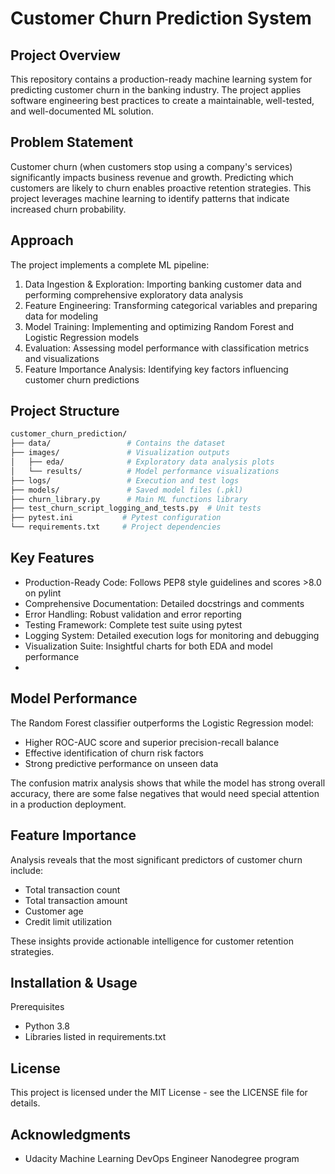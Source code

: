 
# Customer Churn Prediction System

## Project Overview
This repository contains a production-ready machine learning system for predicting customer churn in the banking 
industry. The project applies software engineering best practices to create a maintainable, well-tested, and 
well-documented ML solution.

## Problem Statement
Customer churn (when customers stop using a company's services) significantly impacts business revenue and growth. 
Predicting which customers are likely to churn enables proactive retention strategies. This project leverages machine 
learning to identify patterns that indicate increased churn probability.

## Approach

The project implements a complete ML pipeline:
1. Data Ingestion & Exploration: Importing banking customer data and performing comprehensive exploratory data analysis
2. Feature Engineering: Transforming categorical variables and preparing data for modeling
3. Model Training: Implementing and optimizing Random Forest and Logistic Regression models
4. Evaluation: Assessing model performance with classification metrics and visualizations
5. Feature Importance Analysis: Identifying key factors influencing customer churn predictions

## Project Structure

```bash
customer_churn_prediction/
├── data/                 # Contains the dataset
├── images/               # Visualization outputs
│   ├── eda/              # Exploratory data analysis plots
│   └── results/          # Model performance visualizations
├── logs/                 # Execution and test logs
├── models/               # Saved model files (.pkl)
├── churn_library.py      # Main ML functions library
├── test_churn_script_logging_and_tests.py  # Unit tests
├── pytest.ini           # Pytest configuration
└── requirements.txt     # Project dependencies
```
## Key Features
- Production-Ready Code: Follows PEP8 style guidelines and scores >8.0 on pylint
- Comprehensive Documentation: Detailed docstrings and comments
- Error Handling: Robust validation and error reporting
- Testing Framework: Complete test suite using pytest
- Logging System: Detailed execution logs for monitoring and debugging
- Visualization Suite: Insightful charts for both EDA and model performance
- 
## Model Performance
The Random Forest classifier outperforms the Logistic Regression model:

- Higher ROC-AUC score and superior precision-recall balance
- Effective identification of churn risk factors
- Strong predictive performance on unseen data

The confusion matrix analysis shows that while the model has strong overall accuracy, there are some false negatives 
that would need special attention in a production deployment.

## Feature Importance
Analysis reveals that the most significant predictors of customer churn include:

- Total transaction count
- Total transaction amount
- Customer age
- Credit limit utilization

These insights provide actionable intelligence for customer retention strategies.

## Installation & Usage

Prerequisites
- Python 3.8
- Libraries listed in requirements.txt

## License
This project is licensed under the MIT License - see the LICENSE file for details.

## Acknowledgments
- Udacity Machine Learning DevOps Engineer Nanodegree program
